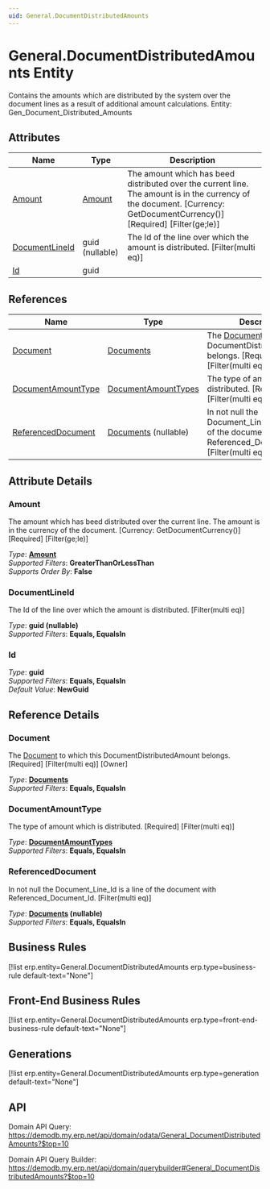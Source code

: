 ```yaml
---
uid: General.DocumentDistributedAmounts
---
```

# General.DocumentDistributedAmounts Entity

Contains the amounts which are distributed by the system over the document lines as a result of additional amount calculations. Entity: Gen_Document_Distributed_Amounts

## Attributes

| Name | Type | Description |
| ---- | ---- | --- |
| [Amount](General.DocumentDistributedAmounts.md#amount) | [Amount](../data-types.md#amount) | The amount which has beed distributed over the current line. The amount is in the currency of the document. [Currency: GetDocumentCurrency()] [Required] [Filter(ge;le)] 
| [DocumentLineId](General.DocumentDistributedAmounts.md#documentlineid) | guid (nullable) | The Id of the line over which the amount is distributed. [Filter(multi eq)] 
| [Id](General.DocumentDistributedAmounts.md#id) | guid |  

## References

| Name | Type | Description |
| ---- | ---- | --- |
| [Document](General.DocumentDistributedAmounts.md#document) | [Documents](General.Documents.md) | The [Document](General.DocumentDistributedAmounts.md#document) to which this DocumentDistributedAmount belongs. [Required] [Filter(multi eq)] [Owner] |
| [DocumentAmountType](General.DocumentDistributedAmounts.md#documentamounttype) | [DocumentAmountTypes](General.DocumentAmountTypes.md) | The type of amount which is distributed. [Required] [Filter(multi eq)] |
| [ReferencedDocument](General.DocumentDistributedAmounts.md#referenceddocument) | [Documents](General.Documents.md) (nullable) | In not null the Document_Line_Id is a line of the document with Referenced_Document_Id. [Filter(multi eq)] |


## Attribute Details

### Amount

The amount which has beed distributed over the current line. The amount is in the currency of the document. [Currency: GetDocumentCurrency()] [Required] [Filter(ge;le)]

_Type_: **[Amount](../data-types.md#amount)**  
_Supported Filters_: **GreaterThanOrLessThan**  
_Supports Order By_: **False**  

### DocumentLineId

The Id of the line over which the amount is distributed. [Filter(multi eq)]

_Type_: **guid (nullable)**  
_Supported Filters_: **Equals, EqualsIn**  

### Id

_Type_: **guid**  
_Supported Filters_: **Equals, EqualsIn**  
_Default Value_: **NewGuid**  


## Reference Details

### Document

The [Document](General.DocumentDistributedAmounts.md#document) to which this DocumentDistributedAmount belongs. [Required] [Filter(multi eq)] [Owner]

_Type_: **[Documents](General.Documents.md)**  
_Supported Filters_: **Equals, EqualsIn**  

### DocumentAmountType

The type of amount which is distributed. [Required] [Filter(multi eq)]

_Type_: **[DocumentAmountTypes](General.DocumentAmountTypes.md)**  
_Supported Filters_: **Equals, EqualsIn**  

### ReferencedDocument

In not null the Document_Line_Id is a line of the document with Referenced_Document_Id. [Filter(multi eq)]

_Type_: **[Documents](General.Documents.md) (nullable)**  
_Supported Filters_: **Equals, EqualsIn**  



## Business Rules

[!list erp.entity=General.DocumentDistributedAmounts erp.type=business-rule default-text="None"]

## Front-End Business Rules

[!list erp.entity=General.DocumentDistributedAmounts erp.type=front-end-business-rule default-text="None"]

## Generations

[!list erp.entity=General.DocumentDistributedAmounts erp.type=generation default-text="None"]

## API

Domain API Query:
<https://demodb.my.erp.net/api/domain/odata/General_DocumentDistributedAmounts?$top=10>

Domain API Query Builder:
<https://demodb.my.erp.net/api/domain/querybuilder#General_DocumentDistributedAmounts?$top=10>

